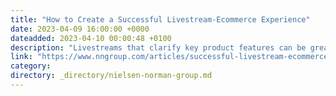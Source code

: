 ```yaml
---
title: "How to Create a Successful Livestream-Ecommerce Experience"
date: 2023-04-09 16:00:00 +0000
dateadded: 2023-04-10 00:00:48 +0100
description: "Livestreams that clarify key product features can be great add-ons for ecommerce. Determine the right platform and vibe, keep users engaged with rewards, and minimize the effort of checking out or reaching for support."
link: "https://www.nngroup.com/articles/successful-livestream-ecommerce-guidelines/"
category:
directory: _directory/nielsen-norman-group.md
---
```

